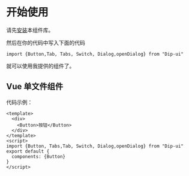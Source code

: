 # 开始使用
请先[安装](#/doc/install)本组件库。

然后在你的代码中写入下面的代码

```
import {Button,Tab, Tabs, Switch, Dialog,openDialog} from "Dip-ui"
```

就可以使用我提供的组件了。

## Vue 单文件组件

代码示例：

```
<template>
  <div>
    <Button>按钮</Button>
  </div>
</template>
<script>
import {Button, Tabs,Tab, Switch, Dialog,openDialog} from "Dip-ui"
export default {
  components: {Button}
}
</script>
```